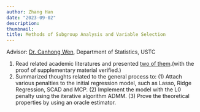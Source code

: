 ```yaml
---
author: Zhang Han
date: "2023-09-02"
description: 
thumbnail: 
title: Methods of Subgroup Analysis and Variable Selection
---
```

Advisor: [Dr. Canhong Wen](https://bs.ustc.edu.cn/chinese/profile.php?id=352), Department of Statistics, USTC
1. Read related academic literatures and presented [two of them](https://github.com/invierno0204/my_document/tree/main/related_literatured).(with the proof of supplementary material verified.)
2. Summarized thoughts related to the general process to:
(1) Attach various penalties to the initial regression model, such as Lasso, Ridge Regression, SCAD and MCP.
(2) Implement the model with the L0 penalty using the iterative algorithm ADMM.
(3) Prove the theoretical properties by using an oracle estimator.